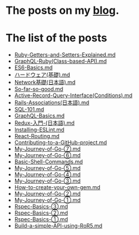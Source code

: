 # The posts on my [blog](https://k-blog0130.herokuapp.com/en).

# The list of the posts

- [Ruby-Getters-and-Setters-Explained.md](https://github.com/K-Sato1995/BlogPosts/blob/master/Ruby-Getters-and-Setters-Explained.md)
- [GraphQL-Ruby(Class-based-API).md](https://github.com/K-Sato1995/BlogPosts/blob/master/GraphQL-Ruby(Class-based-API).md)
- [ES6-Basics.md](https://github.com/K-Sato1995/BlogPosts/blob/master/ES6-Basics.md)
- [ハードウェア(基礎).md](https://github.com/K-Sato1995/BlogPosts/blob/master/ハードウェア(基礎).md)
- [Network基礎(日本語).md](https://github.com/K-Sato1995/BlogPosts/blob/master/Network基礎(日本語).md)
- [So-far-so-good.md](https://github.com/K-Sato1995/BlogPosts/blob/master/So-far-so-good.md)
- [Active-Record-Query-Interface(Conditions).md](https://github.com/K-Sato1995/BlogPosts/blob/master/Active-Record-Query-Interface(Conditions).md)
- [Rails-Associations(日本語).md](https://github.com/K-Sato1995/BlogPosts/blob/master/Rails-Associations(日本語).md)
- [SQL-101.md](https://github.com/K-Sato1995/BlogPosts/blob/master/SQL-101.md)
- [GraphQL-Basics.md](https://github.com/K-Sato1995/BlogPosts/blob/master/GraphQL-Basics.md)
- [Redux-入門-(日本語).md](https://github.com/K-Sato1995/BlogPosts/blob/master/Redux-入門-(日本語).md)
- [Installing-ESLint.md](https://github.com/K-Sato1995/BlogPosts/blob/master/Installing-ESLint.md)
- [React-Routing.md](https://github.com/K-Sato1995/BlogPosts/blob/master/React-Routing.md)
- [Contributing-to-a-GitHub-project.md](https://github.com/K-Sato1995/BlogPosts/blob/master/Contributing-to-a-GitHub-project.md)
- [My-Journey-of-Go-⑦.md](https://github.com/K-Sato1995/BlogPosts/blob/master/My-Journey-of-Go-⑦.md)
- [My-Journey-of-Go-⑥.md](https://github.com/K-Sato1995/BlogPosts/blob/master/My-Journey-of-Go-⑥.md)
- [Basic-Shell-Commands.md](https://github.com/K-Sato1995/BlogPosts/blob/master/Basic-Shell-Commands.md)
- [My-Journey-of-Go-⑤.md](https://github.com/K-Sato1995/BlogPosts/blob/master/My-Journey-of-Go-⑤.md)
- [My-Journey-of-Go-④.md](https://github.com/K-Sato1995/BlogPosts/blob/master/My-Journey-of-Go-④.md)
- [My-Journey-of-Go-③.md](https://github.com/K-Sato1995/BlogPosts/blob/master/My-Journey-of-Go-③.md)
- [How-to-create-your-own-gem.md](https://github.com/K-Sato1995/BlogPosts/blob/master/How-to-create-your-own-gem.md)
- [My-Journey-of-Go-②.md](https://github.com/K-Sato1995/BlogPosts/blob/master/My-Journey-of-Go-②.md)
- [My-Journey-of-Go-①.md](https://github.com/K-Sato1995/BlogPosts/blob/master/My-Journey-of-Go-①.md)
- [Rspec-Basics-③.md](https://github.com/K-Sato1995/BlogPosts/blob/master/Rspec-Basics-③.md)
- [Rspec-Basics-②.md](https://github.com/K-Sato1995/BlogPosts/blob/master/Rspec-Basics-②.md)
- [Rspec-Basics-①.md](https://github.com/K-Sato1995/BlogPosts/blob/master/Rspec-Basics-①.md)
- [Build-a-simple-API-using-RoR5.md](https://github.com/K-Sato1995/BlogPosts/blob/master/Build-a-simple-API-using-RoR5.md)

